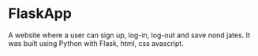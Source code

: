 # FlaskApp
 A website where a user can sign up, log-in, log-out and save nond jates. It was built using Python with Flask, html, css avascript.
